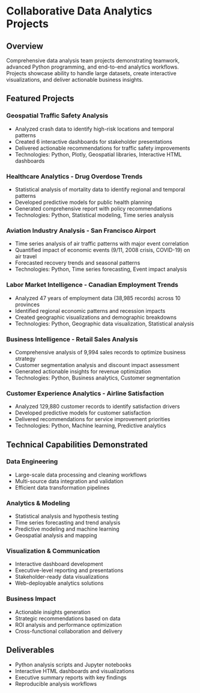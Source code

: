 # Collaborative Data Analytics Projects

## Overview
Comprehensive data analysis team projects demonstrating teamwork, advanced Python programming, and end-to-end analytics workflows. Projects showcase ability to handle large datasets, create interactive 
visualizations, and deliver actionable business insights.

## Featured Projects

### Geospatial Traffic Safety Analysis
- Analyzed crash data to identify high-risk locations and temporal patterns
- Created 6 interactive dashboards for stakeholder presentations
- Delivered actionable recommendations for traffic safety improvements
- Technologies: Python, Plotly, Geospatial libraries, Interactive HTML dashboards

### Healthcare Analytics - Drug Overdose Trends
- Statistical analysis of mortality data to identify regional and temporal patterns
- Developed predictive models for public health planning
- Generated comprehensive report with policy recommendations
- Technologies: Python, Statistical modeling, Time series analysis

### Aviation Industry Analysis - San Francisco Airport
- Time series analysis of air traffic patterns with major event correlation
- Quantified impact of economic events (9/11, 2008 crisis, COVID-19) on air travel
- Forecasted recovery trends and seasonal patterns
- Technologies: Python, Time series forecasting, Event impact analysis

### Labor Market Intelligence - Canadian Employment Trends
- Analyzed 47 years of employment data (38,985 records) across 10 provinces
- Identified regional economic patterns and recession impacts
- Created geographic visualizations and demographic breakdowns
- Technologies: Python, Geographic data visualization, Statistical analysis

### Business Intelligence - Retail Sales Analysis
- Comprehensive analysis of 9,994 sales records to optimize business strategy
- Customer segmentation analysis and discount impact assessment
- Generated actionable insights for revenue optimization
- Technologies: Python, Business analytics, Customer segmentation

### Customer Experience Analytics - Airline Satisfaction
- Analyzed 129,880 customer records to identify satisfaction drivers
- Developed predictive models for customer satisfaction
- Delivered recommendations for service improvement priorities
- Technologies: Python, Machine learning, Predictive analytics

## Technical Capabilities Demonstrated

### Data Engineering
- Large-scale data processing and cleaning workflows
- Multi-source data integration and validation
- Efficient data transformation pipelines

### Analytics & Modeling
- Statistical analysis and hypothesis testing
- Time series forecasting and trend analysis
- Predictive modeling and machine learning
- Geospatial analysis and mapping

### Visualization & Communication
- Interactive dashboard development
- Executive-level reporting and presentations
- Stakeholder-ready data visualizations
- Web-deployable analytics solutions

### Business Impact
- Actionable insights generation
- Strategic recommendations based on data
- ROI analysis and performance optimization
- Cross-functional collaboration and delivery

## Deliverables
- Python analysis scripts and Jupyter notebooks
- Interactive HTML dashboards and visualizations
- Executive summary reports with key findings
- Reproducible analysis workflows
